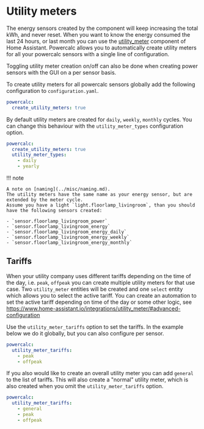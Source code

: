 # Utility meters

The energy sensors created by the component will keep increasing the total kWh, and never reset.
When you want to know the energy consumed the last 24 hours, or last month you can use the [utility_meter](https://www.home-assistant.io/integrations/utility_meter/) component of Home Assistant. Powercalc allows you to automatically create utility meters for all your powercalc sensors with a single line of configuration.

Toggling utility meter creation on/off can also be done when creating power sensors with the GUI on a per sensor basis.

To create utility meters for all powercalc sensors globally add the following configuration to `configuration.yaml`.

```yaml
powercalc:
  create_utility_meters: true
```

By default utility meters are created for `daily`, `weekly`, `monthly` cycles.
You can change this behaviour with the `utility_meter_types` configuration option.

```yaml
powercalc:
  create_utility_meters: true
  utility_meter_types:
    - daily
    - yearly
```

!!! note

    A note on [naming](../misc/naming.md).
    The utility meters have the same name as your energy sensor, but are extended by the meter cycle.
    Assume you have a light `light.floorlamp_livingroom`, than you should have the following sensors created:

    - `sensor.floorlamp_livingroom_power`
    - `sensor.floorlamp_livingroom_energy`
    - `sensor.floorlamp_livingroom_energy_daily`
    - `sensor.floorlamp_livingroom_energy_weekly`
    - `sensor.floorlamp_livingroom_energy_monthly`

## Tariffs

When your utility company uses different tariffs depending on the time of the day, i.e. `peak`, `offpeak` you can create multiple utility meters for that use case.
Two `utility_meter` entities will be created and one `select` entity which allows you to select the active tariff.
You can create an automation to set the active tariff depending on time of the day or some other logic, see <https://www.home-assistant.io/integrations/utility_meter/#advanced-configuration>

Use the `utility_meter_tariffs` option to set the tariffs. In the example below we do it globally, but you can also configure per sensor.

```yaml
powercalc:
  utility_meter_tariffs:
    - peak
    - offpeak
```

If you also would like to create an overall utility meter you can add `general` to the list of tariffs.
This will also create a "normal" utility meter, which is also created when you omit the `utility_meter_tariffs` option.

```yaml
powercalc:
  utility_meter_tariffs:
    - general
    - peak
    - offpeak
```
